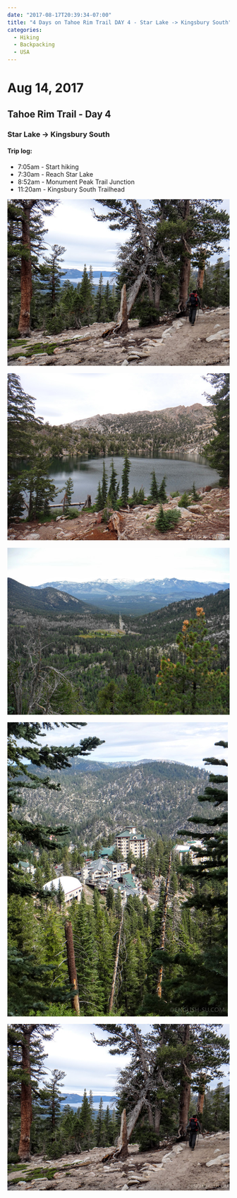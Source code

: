 ```yaml
---
date: "2017-08-17T20:39:34-07:00"
title: "4 Days on Tahoe Rim Trail DAY 4 - Star Lake -> Kingsbury South"
categories:
  - Hiking
  - Backpacking
  - USA
---
```

# Aug 14, 2017
## Tahoe Rim Trail - Day 4
### Star Lake -> Kingsbury South

#### Trip log:

* 7:05am - Start hiking
* 7:30am - Reach Star Lake
* 8:52am - Monument Peak Trail Junction
* 11:20am - Kingsbury South Trailhead

![4 Days on Tahoe Rim Trail DAY 4 - Star Lake -> Kingsbury South](/img/2017/trtday4a.jpg)

<!--more-->

![4 Days on Tahoe Rim Trail DAY 4 - Star Lake -> Kingsbury South](/img/2017/trtday4b.jpg)

![4 Days on Tahoe Rim Trail DAY 4 - Star Lake -> Kingsbury South](/img/2017/trtday4c.jpg)

![4 Days on Tahoe Rim Trail DAY 4 - Star Lake -> Kingsbury South](/img/2017/trtday4e.jpg)

![4 Days on Tahoe Rim Trail DAY 4 - Star Lake -> Kingsbury South](/img/2017/trtday4a.jpg)
